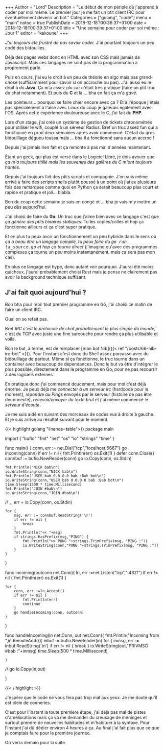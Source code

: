 +++
Author = "Lord"
Description = "Le début de mon périple où j'apprend à coder par moi même. Le premier jour je me fait un ptit client IRC pour éventuellement devenir un bot."
Categories = ["golang", "code"]
menu = "main"
notoc = true
PublishDate = 2018-12-18T00:39:37+01:00
date = 2018-12-18T00:39:37+01:00
title = "Une semaine pour coder par soi même : Jour 1"
editor = "kakoune"
+++

*J'ai toujours été frustré de pas savoir coder.*
J'ai pourtant toujours un peu codé des bidouilles.

Déjà des pages webs donc en HTML avec son CSS mais jamais de Javascript.
Mais ces langages ne sont pas de la programmation à proprement parlé.

Puis en cours, j'ai eu le droit à un peu de théorie en algo mais pas grand-chose (suffisamment pour savoir si on accroche ou pas).
J'ai aussi eu le droit à du **Java**.
Ça m'a assez plu car c'était très pratique (faire un ptit truc de chat notamment).
Et puis du **C** et là … bha en fait ça m'a *gavé*.

Les pointeurs… pourquoi se faire chier encore avec ça ?
Et à l'époque j'étais pas spécialement à l'aise avec Linux du coup je galérais également avec l'OS.
Après cette expérience douloureuse avec le C, j'ai fait du **PHP**.

Lors d'un stage, j'ai créé un système de gestion de tickets chronométrés pour utiliser le wifi, couplé à un serveur Radius.
Bref un truc assez fun qui a fonctionné en prod deux semaines après avoir commencé.
C'était du gros bidouillage dégueu toussa mais … bha il a fonctionné sans aucun accroc !

Depuis j'ai jamais rien fait et ça remonte à pas mal d'années maintenant.

Étant un geek, qui plus est versé dans le Logiciel Libre, je dois avouer que *ça m'a toujours titillé mais les souvenirs des galères du C m'ont toujours hantés*.

Depuis j'ai toujours fait des ptits scripts et compagnie.
J'en suis même arrivé à faire des scripts shells plutôt poussé à un point où j'ai eu plusieurs fois des remarques comme quoi en Python ça serait beaucoup plus court et rapide et pratique et joli… blabla.

Bon du coup cette semaine je suis en congé et … bha je vais m'y mettre un peu dès aujourd'hui.

J'ai choisi de faire du **Go**.
Un truc que j'aime bien avec ce langage c'est que *ça génère des ptits binaires statiques*.
Tu les copies/colles et hop ça fonctionne ailleurs et ça c'est super pratique.

Et en plus tu peux avoir un fonctionnement un peu hybride dans le sens où *ça a beau être un langage compilé, tu peux faire du <samp>go run ta_source.go</samp> et hop ça tourne direct* (j'imagine qu'avec des programmes complexes ça tourne un peu moins instantanément, mais ça sera pas mon cas).

En plus ce langage est hype, donc autant voir pourquoi.
J'aurai été moins quicheux, j'aurai probablement choisi Rust mais je pense ne clairement pas avoir le background technique suffisant.

## J'ai fait quoi aujourd'hui ?
Bon bha pour mon tout premier programme en Go, j'ai choisi ce matin de faire un client IRC.

Ouai on se refait pas.

Bref *IRC c'est le protocole de chat probablement le plus simple du monde*, c'est du TCP avec juste une fine surcouche pour rendre ça plus utilisable et voilà.

Bon le but, à terme, est de remplacer [mon bot Nib]({{< ref "/posts/66-nib-irc-bot" >}}).
Pour l'instant c'est donc du Shell assez porcasse avec du bidouillage de partout.
Même si ça fonctionne, le truc tourne dans un container avec beaucoup de dépendances.
Donc le but va être d'intégrer le plus possible, directement dans le programme en Go, pour ne pas recourrir à des logiciels externes.

En pratique donc j'ai commencé doucement, mais pour moi c'est déjà énorme.
Je peux déjà me *connecter à un serveur irc* (hardcodé pour le moment), *répondre au Pings* envoyés par le serveur (histoire de pas être déconnecté), *recevoir/envoyer du texte brut* et j'ai même commencé le *serveur d'écoute*.

Je me suis aidé en suivant des morceaux de codes vus à droite à gauche.
Et je suis arrivé au résultat suivant pour le moment.

{{< highlight golang "linenos=table">}}
package main

import (
	"bufio"
	"fmt"
	"net"
	"os"
	"io"
	"strings"
	"time"
    )

func main() {
	conn, err := net.Dial("tcp","localhost:6667")
	go incoming(conn)
	if err != nil {
		fmt.Println(err)
		os.Exit(1)
	}
	defer conn.Close()
	connbuf := bufio.NewReader(conn)
	go io.Copy(conn, os.Stdin)

	fmt.Println("NICK bab\n")
	io.WriteString(conn,"NICK bab\n")
	fmt.Println("USER bab 0.0.0.0 bab :Bab bot\n")
	io.WriteString(conn,"USER bab 0.0.0.0 bab :Bab bot\n")
	time.Sleep(1500 * time.Millisecond)
	fmt.Println("JOIN #bab\n")
	io.WriteString(conn,"JOIN #bab\n")
//	_, err = io.Copy(conn, os.Stdin)

	for {
		msg, err := connbuf.ReadString('\n')
		if err != nil {
			break
		}
		fmt.Println("<< "+msg)
		if strings.HasPrefix(msg,"PING") {
			fmt.Println(">> PONG "+strings.TrimPrefix(msg, "PING :"))
			io.WriteString(conn,"PONG "+strings.TrimPrefix(msg, "PING :"))
		}
	}
	
}

func incoming(outconn net.Conn){
	ln, err :=net.Listen("tcp",":4321")
	if err != nil {
		fmt.Println(err)
		os.Exit(1)
	}

	for {
		conn, err :=ln.Accept()
		if err != nil {
			fmt.Println(err)
			continue
		}
		go handleIncoming(conn, outconn)
	}
}

func handleIncoming(in net.Conn, out net.Conn){
	fmt.Println("Incoming from ",in.RemoteAddr())
	inbuf := bufio.NewReader(in)
	for {
    		inmsg, err := inbuf.ReadString('\n')
    		if err != nil {
			break
    		}
    		io.WriteString(out,"PRIVMSG #bab :"+inmsg)
    		time.Sleep(500 * time.Millisecond)


	}
//	go io.Copy(in,out)

}

{{< / highlight >}}

J'espère que le code ne vous fera pas trop mal aux yeux.
Je me doute qu'il est plein de conneries.

C'est pour l'instant la toute première étape, j'ai déjà pas mal de pistes d'améliorations mais ça va me demander du creusage de méninges et surtout prendre de nouvelles habitudes et m'habituer à la syntaxe.
Pour l'instant j'ai dû dédier environ 4 heures à ça.
Au final j'ai fait plus que ce que je comptais faire pour la première journée.

On verra demain pour la suite.
